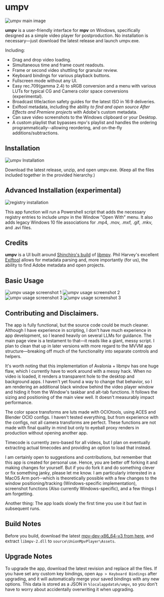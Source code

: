 # umpv

![umpv main image](images/umpv_001.jpg)

**umpv** is a user-friendly interface for **mpv** on Windows, specifically designed as a simple video player for postproduction. No installation is necessary—just download the latest release and launch umpv.exe.

Including:

- Drag and drop video loading.
- Simultaneous time and frame count readouts.
- Frame or second video shuttling for granular review. 
- Keyboard bindings for various playback buttons.
- Fullscreen mode without any UI.
- Easy rec.709(gamma 2.4) to sRGB conversion and a menu with various LUTs for typical CG and Camera color space conversions (experimental). 
- Broadcast title/action safety guides for the latest ISO in 16:9 deliveries.
- Exiftool metadata, including the ability *to find and open source After Effects and Premiere projects* with Adobe's custom metadata.
- Can save video screenshots to the Windows clipboard or your Desktop.
- A custom playlist that bypasses mpv's playlist and handles the ordering programmatically--allowing reordering, and on-the-fly additions/subtractions.

## Installation

![umpv Installation](images/umpv_007.jpg)

Download the latest release, unzip, and open umpv.exe. (Keep all the files included together in the provided hierarchy.)

## Advanced Installation (experimental)

![registry installation](images/umpv_002.jpg)

This app function will run a Powershell script that adds the necessary registry entries to include umpv in the Window "Open With" menu. It also adds legacy Windows 10 file associations for .mp4, .mov, .mxf, .gif, .mkv, and .avi files.

## Credits

**umpv** is a UI built around [Shinchiro's build](https://github.com/shinchiro/mpv-winbuild-cmake) of [libmpv](https://mpv.io/). Phil Harvey's excellent [Exiftool](https://exiftool.org/) allows for metadata parsing and, more importantly (for us), the ability to find Adobe metadata and open projects.

## Basic Usage

![umpv usage screenshot 1](images/umpv_003.jpg)
![umpv usage screenshot 2](images/umpv_004.jpg)
![umpv usage screenshot 3](images/umpv_005.jpg)
![umpv usage screenshot 3](images/umpv_006.jpg)

## Contributing and Disclaimers.

The app is fully functional, but the source code could be much cleaner. Although I have experience in scripting, I don't have much experience in app development, so I leaned heavily on several LLMs for guidance. The main page view is a testament to that—it reads like a giant, messy script. I plan to clean that up in later versions with more regard to the MVVM app structure—breaking off much of the functionality into separate controls and helpers. 

It's worth noting that this implementation of Avalonia + libmpv has one huge flaw, which I currently have to work around with a messy hack. When no video is loaded, it renders a transparent hole to the desktop and background apps. I haven't yet found a way to change that behavior, so I am rendering an additional black window behind the video player window and hiding it from the Window's taskbar and alt-tab functions. It follows the sizing and positioning of the main view well. It doesn't measurably impact performance.

The color space transforms are luts made with OCIOtools, using ACES and Blender OCIO configs. I haven't tested everything, but from experience with the configs, not all camera transforms are perfect. These functions are not made with final quality in mind but only to eyeball proxy renders in production without opening another app.

Timecode is currently zero-based for all videos, but I plan on eventually extracting actual timecodes and providing an option to load that instead. 

I am certainly open to suggestions and contributions, but remember that this app is created for personal use. Hence, you are better off forking it and making changes for yourself. But if you do fork it and do something clever or fix something janky, please let me know. I am particularly interested in a MacOS Arm port--which is theoretically possible with a few changes to the window positioning/tracking (Windows-specific implementation), screenshot functions (Also currently Windows-specific), and a few things I am forgetting.

Another thing: The app loads slowly the first time you use it but fast in subsequent runs. 

## Build Notes

Before you build, download the latest [mpv-dev-x86_64-v3 from here](https://sourceforge.net/projects/mpv-player-windows/files/libmpv/), and extract `libmpv-2.dll` to `source\UnionMpvPlayer\Assets`.



## Upgrade Notes

To upgrade the app, download the latest revision and replace all the files. If you have set any custom key bindings, open `App > Keyboard Bindings` after upgrading, and it will automatically merge your saved bindings with any new options. This data is stored as a JSON in `%localappdata%/umpv`, so you don't have to worry about accidentally overwriting it when upgrading.